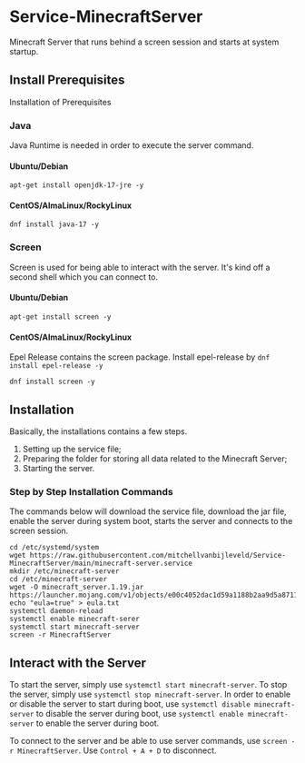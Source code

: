 # Service-MinecraftServer
Minecraft Server that runs behind a screen session and starts at system startup.

## Install Prerequisites
Installation of Prerequisites

### Java
Java Runtime is needed in order to execute the server command.

#### Ubuntu/Debian
```
apt-get install openjdk-17-jre -y
```

#### CentOS/AlmaLinux/RockyLinux
```
dnf install java-17 -y
```

### Screen
Screen is used for being able to interact with the server. It's kind off a second shell which you can connect to.

#### Ubuntu/Debian
```
apt-get install screen -y
```

#### CentOS/AlmaLinux/RockyLinux
Epel Release contains the screen package. Install epel-release by `dnf install epel-release -y`
```
dnf install screen -y
```

## Installation
Basically, the installations contains a few steps.
1. Setting up the service file;
2. Preparing the folder for storing all data related to the Minecraft Server;
3. Starting the server.

### Step by Step Installation Commands
The commands below will download the service file, download the jar file, enable the server during system boot, starts the server and connects to the screen session.
```
cd /etc/systemd/system
wget https://raw.githubusercontent.com/mitchellvanbijleveld/Service-MinecraftServer/main/minecraft-server.service
mkdir /etc/minecraft-server
cd /etc/minecraft-server
wget -O minecraft_server.1.19.jar https://launcher.mojang.com/v1/objects/e00c4052dac1d59a1188b2aa9d5a87113aaf1122/server.jar
echo "eula=true" > eula.txt
systemctl daemon-reload
systemctl enable minecraft-serer
systemctl start minecraft-server
screen -r MinecraftServer
```

## Interact with the Server
To start the server, simply use `systemctl start minecraft-server`. To stop the server, simply use `systemctl stop minecraft-server`. In order to enable or disable the server to start during boot, use `systemctl disable minecraft-server` to disable the server during boot, use `systemctl enable minecraft-server` to enable the server during boot.

To connect to the server and be able to use server commands, use `screen -r MinecraftServer`. Use `Control + A + D` to disconnect.
